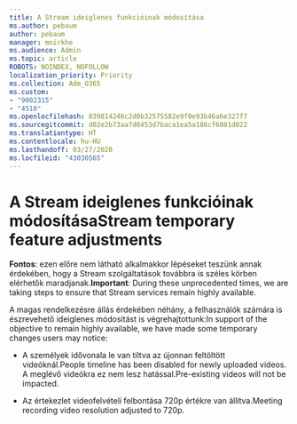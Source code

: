 ```yaml
---
title: A Stream ideiglenes funkcióinak módosítása
ms.author: pebaum
author: pebaum
manager: mnirkhe
ms.audience: Admin
ms.topic: article
ROBOTS: NOINDEX, NOFOLLOW
localization_priority: Priority
ms.collection: Adm_O365
ms.custom:
- "9002315"
- "4510"
ms.openlocfilehash: 839814246c2d0b32575582e9f0e93b46a6e327f7
ms.sourcegitcommit: d02e2b73aa7d0453d7baca1ea5a186cf6081d022
ms.translationtype: HT
ms.contentlocale: hu-HU
ms.lasthandoff: 03/27/2020
ms.locfileid: "43030565"
---
```

# <a name="stream-temporary-feature-adjustments"></a><span data-ttu-id="75b13-102">A Stream ideiglenes funkcióinak módosítása</span><span class="sxs-lookup"><span data-stu-id="75b13-102">Stream temporary feature adjustments</span></span>

<span data-ttu-id="75b13-103">**Fontos**: ezen előre nem látható alkalmakkor lépéseket teszünk annak érdekében, hogy a Stream szolgáltatások továbbra is széles körben elérhetők maradjanak.</span><span class="sxs-lookup"><span data-stu-id="75b13-103">**Important**: During these unprecedented times, we are taking steps to ensure that Stream services remain highly available.</span></span>

<span data-ttu-id="75b13-104">A magas rendelkezésre állás érdekében néhány, a felhasználók számára is észrevehető ideiglenes módosítást is végrehajtottunk:</span><span class="sxs-lookup"><span data-stu-id="75b13-104">In support of the objective to remain highly available, we have made some temporary changes users may notice:</span></span> 

- <span data-ttu-id="75b13-105">A személyek idővonala le van tiltva az újonnan feltöltött videóknál.</span><span class="sxs-lookup"><span data-stu-id="75b13-105">People timeline has been disabled for newly uploaded videos.</span></span> <span data-ttu-id="75b13-106">A meglévő videókra ez nem lesz hatással.</span><span class="sxs-lookup"><span data-stu-id="75b13-106">Pre-existing videos will not be impacted.</span></span>

- <span data-ttu-id="75b13-107">Az értekezlet videofelvételi felbontása 720p értékre van állítva.</span><span class="sxs-lookup"><span data-stu-id="75b13-107">Meeting recording video resolution adjusted to 720p.</span></span>
